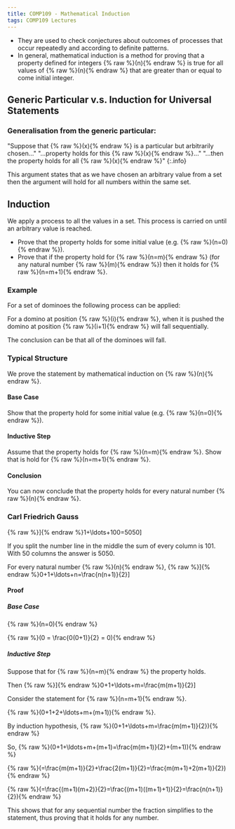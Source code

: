 ```yaml
---
title: COMP109 - Mathematical Induction
tags: COMP109 Lectures
---
```

* They are used to check conjectures about outcomes of processes that occur repeatedly and according to definite patterns.
* In general, mathematical induction is a method for proving that a property defined for integers {% raw %}\(n\){% endraw %} is true for all values of {% raw %}\(n\){% endraw %} that are greater than or equal to come initial integer.

## Generic Particular v.s. Induction for Universal Statements
### Generalisation from the generic particular:

"Suppose that {% raw %}\(x\){% endraw %} is a particular but arbitrarily chosen..." "...property holds for this {% raw %}\(x\){% endraw %}..." "...then the property holds for all {% raw %}\(x\){% endraw %}"
{:.info}

This argument states that as we have chosen an arbitrary value from a set then the argument will hold for all numbers within the same set.

## Induction
We apply a process to all the values in a set. This process is carried on until an arbitrary value is reached.

* Prove that the property holds for some initial value (e.g. {% raw %}\(n=0\){% endraw %}).
* Prove that if the property hold for {% raw %}\(n=m\){% endraw %} (for any natural number {% raw %}\(m\){% endraw %}) then it holds for {% raw %}\(n=m+1\){% endraw %}.

### Example
For a set of dominoes the following process can be applied:

For a domino at position {% raw %}\(i\){% endraw %}, when it is pushed the domino at position {% raw %}\(i+1\){% endraw %} will fall sequentially.

The conclusion can be that all of the dominoes will fall.

### Typical Structure
We prove the statement by mathematical induction on {% raw %}\(n\){% endraw %}.

#### Base Case
Show that the property hold for some initial value (e.g. {% raw %}\(n=0\){% endraw %}).

#### Inductive Step
Assume that the property holds for {% raw %}\(n=m\){% endraw %}. Show that is hold for {% raw %}\(n=m+1\){% endraw %}.

#### Conclusion
You can now conclude that the property holds for every natural number {% raw %}\(n\){% endraw %}.

### Carl Friedrich Gauss
{% raw %}\]{% endraw %}1+\ldots+100=5050\]

If you split the number line in the middle the sum of every column is 101. With 50 columns the answer is 5050.

For every natural number {% raw %}\(n\){% endraw %}, 
{% raw %}\]{% endraw %}0+1+\ldots+n=\frac{n(n+1)}{2}\]

#### Proof
##### Base Case
{% raw %}\(n=0\){% endraw %} 

{% raw %}\(0 = \frac{0(0+1)}{2} = 0\){% endraw %}

##### Inductive Step
Suppose that for {% raw %}\(n=m\){% endraw %} the property holds.

Then {% raw %}\]{% endraw %}0+1+\ldots+m=\frac{m(m+1)}{2}\]

Consider the statement for {% raw %}\(n=m+1\){% endraw %}.

{% raw %}\(0+1+2+\ldots+m+(m+1)\){% endraw %}.

By induction hypothesis, {% raw %}\(0+1+\ldots+m=\frac{m(m+1)}{2}\){% endraw %}

So, {% raw %}\(0+1+\ldots+m+(m+1)=\frac{m(m+1)}{2}+(m+1)\){% endraw %}

{% raw %}\(=\frac{m(m+1)}{2}+\frac{2(m+1)}{2}=\frac{m(m+1)+2(m+1)}{2}\){% endraw %}

{% raw %}\(=\frac{(m+1)(m+2)}{2}=\frac{(m+1)((m+1)+1)}{2}=\frac{n(n+1)}{2}\){% endraw %}

This shows that for any sequential number the fraction simplifies to the statement, thus proving that it holds for any number.
